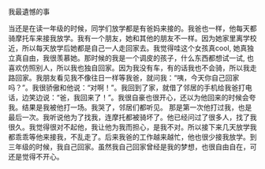 


我最遺憾的事

当还是在读一年级的时候，同学们放学都是有爸妈来接的。我爸也一样，他每天都骑摩托车来接我放学。我有一个朋友，她和其他的朋友不一样。因为她家里离学校近，所以每天放学后她都是自己一人走回家去。我觉得哇这个女孩真cool, 她真独立真自由，我很羡慕她。那时候的我是一个调皮的孩子，什么东西都想试一试, 也喜欢仿照别人，所以我也独自回家。因为我没有车，有的话我也不会骑，所以我走路回家。我朋友看见我不像往日一样等我爸，就问我：“咦，今天你自己回家吗？”。我很骄傲和他说：“对啊！”。我回到了家，就借了邻居的手机给我爸打电话，边笑边说：“爸，我回来了！”。我很自豪也很开心，还以为他回来的时候会夸我。结果是我被他打一场。我哭了，邻居们都听见。
那是第一次他打过我，也是最后一次。我听说他为了找我，连摩托都被骑坏了。他已经问过了很多人，找了我很久。我觉得很对不起他，我让他为我而担心，是我不对。所以接下来几天放学我都乖乖等他来接我，不乱走了。后来我爸的工作越来越忙，他也很少接我放学。到三年级的时候，我自己回家。虽然我自己回家曾经是我的梦想，也很自由自在，可还是觉得不开心。
